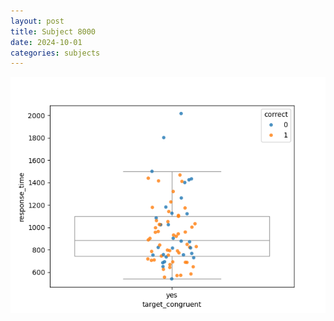 ```yaml
---
layout: post
title: Subject 8000
date: 2024-10-01
categories: subjects
---
```


![](data/8000/run-1/8000_rt_congruence.png)
